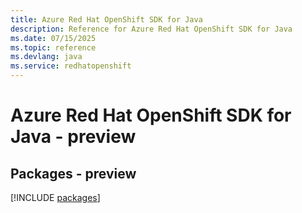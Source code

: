 ```yaml
---
title: Azure Red Hat OpenShift SDK for Java
description: Reference for Azure Red Hat OpenShift SDK for Java
ms.date: 07/15/2025
ms.topic: reference
ms.devlang: java
ms.service: redhatopenshift
---
```

# Azure Red Hat OpenShift SDK for Java - preview
## Packages - preview
[!INCLUDE [packages](red-hat-openshift-index.md)]